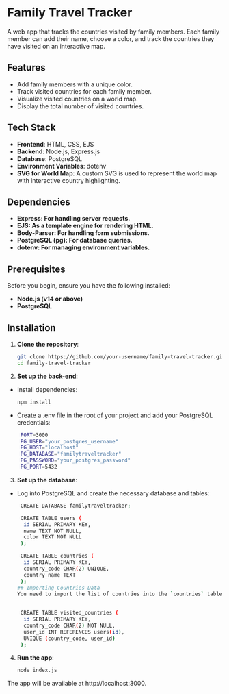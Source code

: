# Family Travel Tracker

A web app that tracks the countries visited by family members. Each family member can add their name, choose a color, and track the countries they have visited on an interactive map.

## Features

- Add family members with a unique color.
- Track visited countries for each family member.
- Visualize visited countries on a world map.
- Display the total number of visited countries.

## Tech Stack

- **Frontend**: HTML, CSS, EJS
- **Backend**: Node.js, Express.js
- **Database**: PostgreSQL
- **Environment Variables**: dotenv
- **SVG for World Map**: A custom SVG is used to represent the world map with interactive country highlighting.

## Dependencies
- **Express: For handling server requests.**
- **EJS: As a template engine for rendering HTML.**
- **Body-Parser: For handling form submissions.**
- **PostgreSQL (pg): For database queries.**
- **dotenv: For managing environment variables.**

## Prerequisites
Before you begin, ensure you have the following installed:
- **Node.js (v14 or above)**
- **PostgreSQL**

## Installation

1. **Clone the repository**:

   ```bash
   git clone https://github.com/your-username/family-travel-tracker.git
   cd family-travel-tracker
2. **Set up the back-end**:
- Install dependencies:

   ```bash
   npm install

- Create a .env file in the root of your project and add your PostgreSQL credentials:

  ```bash
   PORT=3000
   PG_USER="your_postgres_username"
   PG_HOST="localhost"
   PG_DATABASE="familytraveltracker"
   PG_PASSWORD="your_postgres_password"
   PG_PORT=5432
3. **Set up the database**:
- Log into PostgreSQL and create the necessary database and tables:
  ```bash
   CREATE DATABASE familytraveltracker;

   CREATE TABLE users (
   	id SERIAL PRIMARY KEY,
   	name TEXT NOT NULL,
   	color TEXT NOT NULL
   );

   CREATE TABLE countries (
   	id SERIAL PRIMARY KEY,
   	country_code CHAR(2) UNIQUE,
   	country_name TEXT
   );
  ## Importing Countries Data
  You need to import the list of countries into the `countries` table from a CSV file inside folder (`database/countries.csv`).

   
   CREATE TABLE visited_countries (
   	id SERIAL PRIMARY KEY,
   	country_code CHAR(2) NOT NULL,
   	user_id INT REFERENCES users(id),
   	UNIQUE (country_code, user_id)
   );
4. **Run the app**:
   ```bash
   node index.js

The app will be available at http://localhost:3000.
